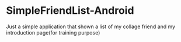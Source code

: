 # SimpleFriendList-Android

Just a simple application that shown a list of my collage friend and my introduction page(for training purpose)
